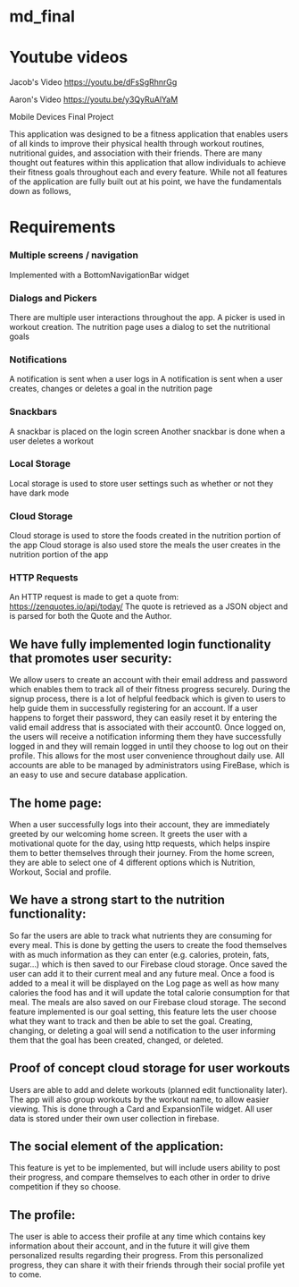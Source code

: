 # md_final


# Youtube videos

Jacob's Video
https://youtu.be/dFsSgRhnrGg


Aaron's Video
https://youtu.be/y3QyRuAlYaM

Mobile Devices Final Project

This application was designed to be a fitness application that enables users of all kinds to improve their physical health through workout routines, nutritional guides, and association with their friends. There are many thought out features within this application that allow individuals to achieve their fitness goals throughout each and every feature. While not all features of the application are fully built out at his point, we have the fundamentals down as follows,

# Requirements

### Multiple screens / navigation
Implemented with a BottomNavigationBar widget

### Dialogs and Pickers
There are multiple user interactions throughout the app. A picker is used in workout creation.
The nutrition page uses a dialog to set the nutritional goals

### Notifications
A notification is sent when a user logs in
A notification is sent when a user creates, changes or deletes a goal in the nutrition page

### Snackbars
A snackbar is placed on the login screen
Another snackbar is done when a user deletes a workout

### Local Storage
Local storage is used to store user settings such as whether or not they have dark mode  

### Cloud Storage
Cloud storage is used to store the foods created in the nutrition portion of the app
Cloud storage is also used store the meals the user creates in the nutrition portion of the app 

### HTTP Requests
An HTTP request is made to get a quote from: https://zenquotes.io/api/today/
The quote is retrieved as a JSON object and is parsed for both the Quote and the Author.




## We have fully implemented login functionality that promotes user security:

We allow users to create an account with their email address and password which enables them to track all of their fitness progress securely. During the signup process, there is a lot of helpful feedback which is given to users to help guide them in successfully registering for an account.  If a user happens to forget their password, they can easily reset it by entering the valid email address that is associated with their account0. Once logged on, the users will receive a notification informing them they have successfully logged in and they will remain logged in until they choose to log out on their profile. This allows for the most user convenience throughout daily use. All accounts are able to be managed by administrators using FireBase, which is an easy to use and secure database application. 

## The home page:

When a user successfully logs into their account, they are immediately greeted by our welcoming home screen. It greets the user with a motivational quote for the day, using http requests, which helps inspire them to better themselves through their journey. From the home screen, they are able to select one of 4 different options which is Nutrition, Workout, Social and profile.



## We have a strong start to the nutrition functionality: 

So far the users are able to track what nutrients they are consuming for every meal. This is done by getting the users to create the food themselves with as much information as they can enter (e.g. calories, protein, fats, sugar…) which is then saved to our Firebase cloud storage. Once saved the user can add it to their current meal and any future meal. Once a food is added to a meal it will be displayed on the Log page as well as how many calories the food has and it will update the total calorie consumption for that meal. The meals are also saved on our Firebase cloud storage. The second feature implemented is our goal setting, this feature lets the user choose what they want to track and then be able to set the goal. Creating, changing, or deleting a goal will send a notification to the user informing them that the goal has been created, changed, or deleted. 




## Proof of concept cloud storage for user workouts
Users are able to add and delete workouts (planned edit functionality later). The app will also group workouts by the workout name, to allow easier viewing. This is done through a Card and ExpansionTile widget. All user data is stored under their own user collection in firebase. 

## The social element of the application:

This feature is yet to be implemented, but will include users ability to post their progress, and compare themselves to each other in order to drive competition if they so choose.

## The profile:

The user is able to access their profile at any time which contains key information about their account, and in the future it will give them personalized results regarding their progress. From this personalized progress, they can share it with their friends through their social profile yet to come.

